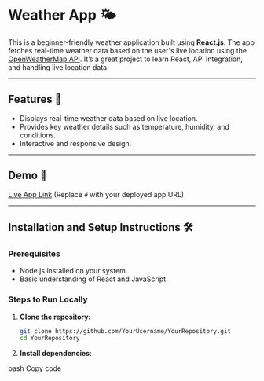 # Weather App 🌤️

This is a beginner-friendly weather application built using **React.js**. The app fetches real-time weather data based on the user's live location using the [OpenWeatherMap API](https://openweathermap.org/api). It’s a great project to learn React, API integration, and handling live location data.

---

## Features 🚀

- Displays real-time weather data based on live location.
- Provides key weather details such as temperature, humidity, and conditions.
- Interactive and responsive design.

---

## Demo 🎉

[Live App Link](#) (Replace `#` with your deployed app URL)

---

## Installation and Setup Instructions 🛠️

### Prerequisites

- Node.js installed on your system.
- Basic understanding of React and JavaScript.

### Steps to Run Locally

1. **Clone the repository:**

   ```bash
   git clone https://github.com/YourUsername/YourRepository.git
   cd YourRepository

2. **Install dependencies**:

bash
Copy code
